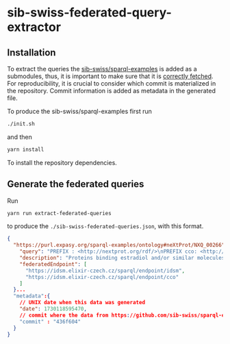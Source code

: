 # sib-swiss-federated-query-extractor

## Installation
To extract the queries the [sib-swiss/sparql-examples](https://github.com/sib-swiss/sparql-examples) is added as a submodules,
thus, it is important to make sure that it is [correctly fetched](https://git-scm.com/book/en/v2/Git-Tools-Submodules).
For reproducibility, it is crucial to consider which commit is materialized in the repository.
Commit information is added as metadata in the generated file.

To produce the sib-swiss/sparql-examples first run

```sh
./init.sh
```

and then
```sh
yarn install
```

To install the repository dependencies.

## Generate the federated queries

Run 

```sh
yarn run extract-federated-queries
```

to produce the `./sib-swiss-federated-queries.json`, with this format.

```json
{
  "https://purl.expasy.org/sparql-examples/ontology#neXtProt/NXQ_00266": {
    "query": "PREFIX : <http://nextprot.org/rdf/>\nPREFIX cco: <http://rdf.ebi.ac.uk/terms/chembl#>\nPREFIX rdf: <http://www.w3.org/1999/02/22-rdf-syntax-ns#>\nPREFIX rdfs: <http://www.w3.org/2000/01/rdf-schema#>\nPREFIX sachem: <http://bioinfo.uochb.cas.cz/rdf/v1.0/sachem#>\nPREFIX skos: <http://www.w3.org/2004/02/skos/core#>\n\nSELECT distinct ?entry (group_concat(distinct str(?gomflab); SEPARATOR = \",\") as ?gomfx) WHERE {\n\tSERVICE <https://idsm.elixir-czech.cz/sparql/endpoint/idsm> {\n\t\tSERVICE <https://idsm.elixir-czech.cz/sparql/endpoint/cco> {\n\t\t ?compound sachem:substructureSearch [ sachem:query \"CC12CCC3C(C1CCC2O)CCC4=C3C=CC(=C4)O\" ] . # smiles chain for estradiol\n\t\t}\n\t\t?ACTIVITY rdf:type cco:Activity;\n\t\tcco:hasMolecule ?compound;\n\t\tcco:hasAssay ?ASSAY.\n\t\t?ASSAY cco:hasTarget ?TARGET.\n\t\t?TARGET cco:hasTargetComponent ?COMPONENT.\n\t\t?TARGET cco:taxonomy <http://identifiers.org/taxonomy/9606> . # human protein target\n\t\t?COMPONENT cco:targetCmptXref ?UNIPROT.\n\t\t#?UNIPROT rdf:type cco:UniprotRef.\n\t\tfilter(contains(str(?UNIPROT),\"uniprot\"))\n\t}\n\n\t?entry skos:exactMatch ?UNIPROT.\n\t?entry :isoform ?iso.\n\t?iso :goMolecularFunction / :term ?gomf .\n\t?gomf rdfs:label ?gomflab .\n}\n\nGROUP BY ?entry",
    "description": "Proteins binding estradiol and/or similar molecules (substructure search with SMILES) and their associated GO_MF terms",
    "federatedEndpoint": [
      "https://idsm.elixir-czech.cz/sparql/endpoint/idsm",
      "https://idsm.elixir-czech.cz/sparql/endpoint/cco"
    ]
  }...
  "metadata":{
    // UNIX date when this data was generated
    "date": 1730118595470,
    // commit where the data from https://github.com/sib-swiss/sparql-examples was produced
    "commit" : "436f604"
  }
}
```
